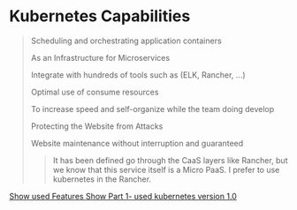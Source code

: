 ﻿# Kubernetes Capabilities

> Scheduling and orchestrating application containers
> 
> As an Infrastructure for Microservices 
> 
> Integrate with hundreds of tools such as (ELK, Rancher, ...)
> 
> Optimal use of consume resources
> 
> To increase speed and self-organize while the team doing develop
> 
> Protecting the Website from Attacks
> 
> Website maintenance without interruption and guaranteed
> 
>> It has been defined go through the CaaS layers like Rancher, but we know that this service itself is a Micro PaaS. I prefer to use kubernetes in the Rancher.


<a href="https://www.aparat.com/v/GxwY1" target="_blank">
Show used Features 
</a>

<a href="https://www.aparat.com/v/tcmlq" target="_blank">
Show Part 1- used kubernetes version 1.0
</a>

